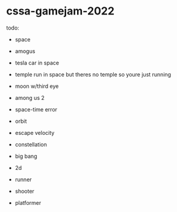# cssa-gamejam-2022

todo:
- space
- amogus
- tesla car in space
- temple run in space but theres no temple so youre just running
- moon w/third eye
- among us 2
- space-time error
- orbit
- escape velocity
- constellation
- big bang

- 2d
- runner
- shooter
- platformer
